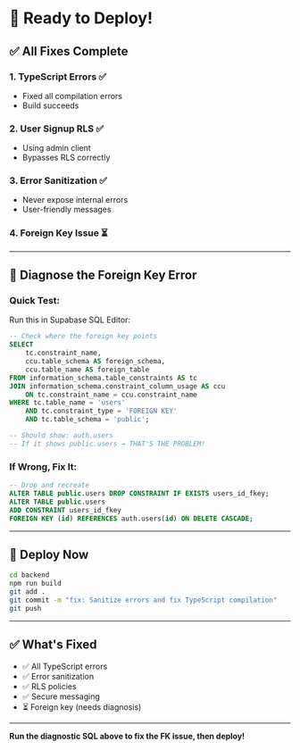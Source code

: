 # 🚀 Ready to Deploy!

## ✅ **All Fixes Complete**

### **1. TypeScript Errors** ✅
- Fixed all compilation errors
- Build succeeds

### **2. User Signup RLS** ✅
- Using admin client
- Bypasses RLS correctly

### **3. Error Sanitization** ✅
- Never expose internal errors
- User-friendly messages

### **4. Foreign Key Issue** ⏳

---

## 🐛 **Diagnose the Foreign Key Error**

### **Quick Test:**

Run this in Supabase SQL Editor:

```sql
-- Check where the foreign key points
SELECT 
    tc.constraint_name,
    ccu.table_schema AS foreign_schema,
    ccu.table_name AS foreign_table
FROM information_schema.table_constraints AS tc
JOIN information_schema.constraint_column_usage AS ccu
    ON tc.constraint_name = ccu.constraint_name
WHERE tc.table_name = 'users'
    AND tc.constraint_type = 'FOREIGN KEY'
    AND tc.table_schema = 'public';

-- Should show: auth.users
-- If it shows public.users → THAT'S THE PROBLEM!
```

### **If Wrong, Fix It:**

```sql
-- Drop and recreate
ALTER TABLE public.users DROP CONSTRAINT IF EXISTS users_id_fkey;
ALTER TABLE public.users 
ADD CONSTRAINT users_id_fkey 
FOREIGN KEY (id) REFERENCES auth.users(id) ON DELETE CASCADE;
```

---

## 🚀 **Deploy Now**

```bash
cd backend
npm run build
git add .
git commit -m "fix: Sanitize errors and fix TypeScript compilation"
git push
```

---

## ✅ **What's Fixed**

- ✅ All TypeScript errors
- ✅ Error sanitization
- ✅ RLS policies
- ✅ Secure messaging
- ⏳ Foreign key (needs diagnosis)

---

**Run the diagnostic SQL above to fix the FK issue, then deploy!**

